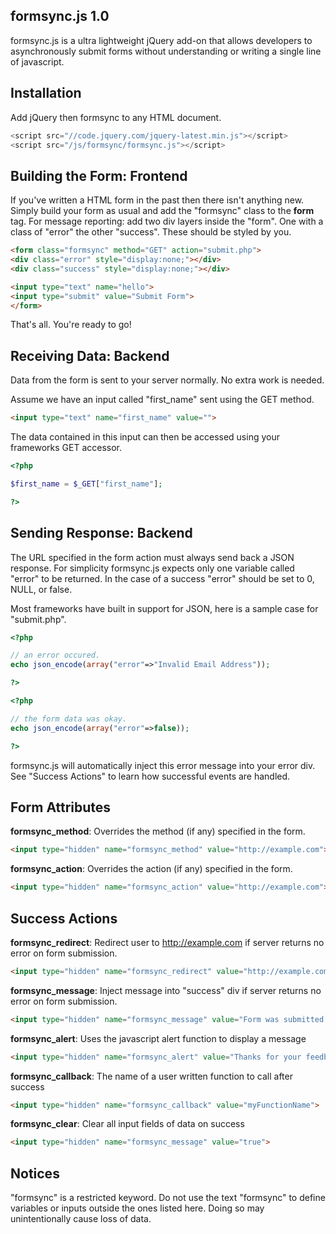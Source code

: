 formsync.js 1.0
-----------------------------
formsync.js is a ultra lightweight jQuery add-on that allows developers to asynchronously submit forms without understanding or writing a single line of javascript.

Installation
-----------------------------
Add jQuery then formsync to any HTML document.

```javascript
<script src="//code.jquery.com/jquery-latest.min.js"></script>
<script src="/js/formsync/formsync.js"></script>
```

Building the Form: Frontend
-----------------------------
If you've written a HTML form in the past then there isn't anything new. Simply build your form as usual and add the "formsync" class to the **form** tag. For message reporting: add two div layers inside the "form". One with a class of "error" the other "success". These should be styled by you. 

```HTML
<form class="formsync" method="GET" action="submit.php">
<div class="error" style="display:none;"></div>
<div class="success" style="display:none;"></div>

<input type="text" name="hello">
<input type="submit" value="Submit Form">
</form>
```

That's all. You're ready to go!



Receiving Data: Backend
-----------------------------
Data from the form is sent to your server normally. No extra work is needed.

Assume we have an input called "first_name" sent using the GET method.
```HTML
<input type="text" name="first_name" value="">
```

The data contained in this input can then be accessed using your frameworks GET accessor.
```PHP
<?php 

$first_name = $_GET["first_name"];

?>
```


Sending Response: Backend
-----------------------------
The URL specified in the form action must always send back a JSON response. For simplicity formsync.js expects only one variable called "error" to be returned. In the case of a success "error" should be set to 0, NULL, or false.

Most frameworks have built in support for JSON, here is a sample case for "submit.php".
```php
<?php

// an error occured. 
echo json_encode(array("error"=>"Invalid Email Address"));

?>
```

```php
<?php

// the form data was okay.
echo json_encode(array("error"=>false));

?>
```

formsync.js will automatically inject this error message into your error div. See "Success Actions" to learn how successful events are handled.


Form Attributes
-----------------------------
**formsync_method**:
Overrides the method (if any) specified in the form.
```HTML
<input type="hidden" name="formsync_method" value="http://example.com">
```

**formsync_action**:
Overrides the action (if any) specified in the form.
```HTML
<input type="hidden" name="formsync_action" value="http://example.com">
```


Success Actions 
-----------------------------
**formsync_redirect**:
Redirect user to http://example.com if server returns no error on form submission.
```HTML
<input type="hidden" name="formsync_redirect" value="http://example.com">
```

**formsync_message**:
Inject message into "success" div if server returns no error on form submission.
```HTML
<input type="hidden" name="formsync_message" value="Form was submitted successfully.">
```

**formsync_alert**:
Uses the javascript alert function to display a message
```HTML
<input type="hidden" name="formsync_alert" value="Thanks for your feedback.">
```

**formsync_callback**:
The name of a user written function to call after success
```HTML
<input type="hidden" name="formsync_callback" value="myFunctionName">
```

**formsync_clear**:
Clear all input fields of data on success
```HTML
<input type="hidden" name="formsync_message" value="true">
```

Notices
----------------------------
"formsync" is a restricted keyword.
Do not use the text "formsync" to define variables or inputs outside the ones listed here.
Doing so may unintentionally cause loss of data.
